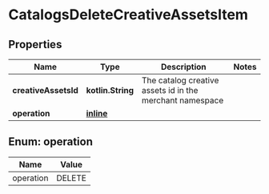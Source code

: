 
# CatalogsDeleteCreativeAssetsItem

## Properties
| Name | Type | Description | Notes |
| ------------ | ------------- | ------------- | ------------- |
| **creativeAssetsId** | **kotlin.String** | The catalog creative assets id in the merchant namespace |  |
| **operation** | [**inline**](#Operation) |  |  |


<a id="Operation"></a>
## Enum: operation
| Name | Value |
| ---- | ----- |
| operation | DELETE |



